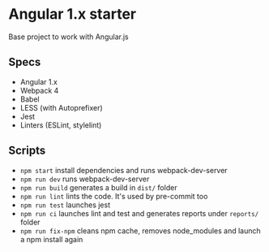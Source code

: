Angular 1.x starter
=================

Base project to work with Angular.js

## Specs
* Angular 1.x
* Webpack 4
* Babel
* LESS (with Autoprefixer)
* Jest
* Linters (ESLint, stylelint)

## Scripts

* `npm start` install dependencies and runs webpack-dev-server
* `npm run dev` runs webpack-dev-server
* `npm run build` generates a build in `dist/` folder
* `npm run lint` lints the code. It's used by pre-commit too
* `npm run test` launches jest
* `npm run ci` launches lint and test and generates reports under `reports/` folder
* `npm run fix-npm` cleans npm cache, removes node_modules and launch a npm install again
